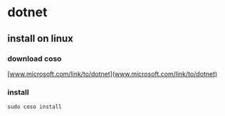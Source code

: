 # dotnet 
## install on linux
### download coso
[www.microsoft.com/link/to/dotnet](www.microsoft.com/link/to/dotnet)
### install
`sudo coso install`
